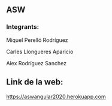 ## ASW 



### Integrants:

Miquel Perelló Rodríguez

Carles Llongueres Aparicio

Alex Rodríguez Sanchez




## Link de la web:
https://aswangular2020.herokuapp.com